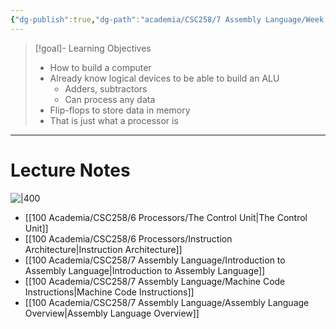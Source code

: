```yaml
---
{"dg-publish":true,"dg-path":"academia/CSC258/7 Assembly Language/Week 10 - Assembly.md","permalink":"/academia/csc-258/7-assembly-language/week-10-assembly/","tags":["cs","lecture","note","university"],"created":"2025-03-17T15:07:40.398-04:00","updated":"2025-03-17T15:08:52.018-04:00"}
---
```



> [!goal]- Learning Objectives
> - How to build a computer
> - Already know logical devices to be able to build an ALU
>     - Adders, subtractors
>     - Can process any data
> - Flip-flops to store data in memory
> - That is just what a processor is

---

# Lecture Notes

![|400](https://i.imgur.com/82C1JnT.png)

- [[100 Academia/CSC258/6 Processors/The Control Unit\|The Control Unit]]
- [[100 Academia/CSC258/6 Processors/Instruction Architecture\|Instruction Architecture]]
- [[100 Academia/CSC258/7 Assembly Language/Introduction to Assembly Language\|Introduction to Assembly Language]]
- [[100 Academia/CSC258/7 Assembly Language/Machine Code Instructions\|Machine Code Instructions]]
- [[100 Academia/CSC258/7 Assembly Language/Assembly Language Overview\|Assembly Language Overview]]
